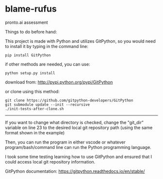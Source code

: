 # blame-rufus
pronto.ai assessment


Things to do before hand:

This project is made with Python and utilizes GitPython, so you would need to install it by typing in the command line:

    pip install GitPython


if other methods are needed, you can use:

    python setup.py install


download from: http://pypi.python.org/pypi/GitPython


or clone using this method:

    git clone https://github.com/gitpython-developers/GitPython
    git submodule update --init --recursive
    ./init-tests-after-clone.sh

----------------------
If you want to change what directory is checked, change the "git_dir" variable on line 23 to the desired local git repository path (using the same format shown in the example)

Then, you can run the program in either vscode or whatever program/bash/command line can run the Python programming language.

I took some time testing learning how to use GitPython and ensured that I could access local git repository information.

GitPython documentation: https://gitpython.readthedocs.io/en/stable/